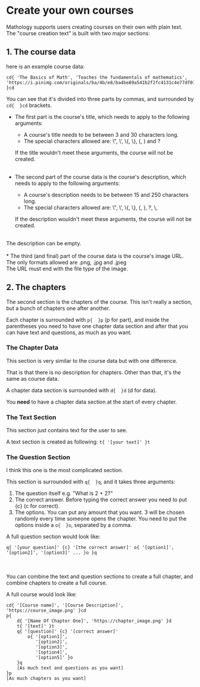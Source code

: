 # Create your own courses
Mathology supports users creating courses on their own with plain text.
<br>
The "course creation text" is built with two major sections:
## 1. The course data
here is an example course data:
```
cd{ 'The Basics of Math', 'Teaches the fundamentals of mathematics', 'https://i.pinimg.com/originals/ba/4b/e8/ba4be89a541b2f2fc4131c4e77df01d9.png' }cd
```

You can see that it's divided into three parts by commas, and surrounded by ```cd{  }cd``` brackets.

* The first part is the course's title, which needs to apply to the following arguments:
  * A course's title needs to be between 3 and 30 characters long.
  * The special characters allowed are: \\", \\', \\{, \\}, (, ) and ?
  
  If the title wouldn't meet these arguments, the course will not be created.
<br><br>
* The second part of the course data is the course's description, which needs to apply to the following arguments:
  * A course's description needs to be between 15 and 250 characters long.
  * The special characters allowed are: \\", \\', \\{, \\}, (, ), ?, \\,
  
  If the description wouldn't meet these arguments, the course will not be created.
<br>
  The description can be empty.
<br><br>
* The third (and final) part of the course data is the course's image URL.
<br>
  The only formats allowed are .png, .jpg and .jpeg
<br>
  The URL must end with the file type of the image.

## 2. The chapters
The second section is the chapters of the course.
This isn't really a section, but a bunch of chapters one after another.

Each chapter is surrounded with ```p{  }p``` (p for part), and inside the parentheses you need to have one chapter data section and after that you can have text and questions, as much as you want.

### The Chapter Data
This section is very similar to the course data but with one difference.

That is that there is no description for chapters.
Other than that, it's the same as course data.

A chapter data section is surrounded with ```d{  }d``` (d for data).

You <b>need</b> to have a chapter data section at the start of every chapter.

### The Text Section
This section just contains text for the user to see.

A text section is created as following: ```t{ '[your text]' }t```

### The Question Section
I think this one is the most complicated section.

This section is surrounded with ```q{  }q```, and it takes three arguments:
1. The question itself e.g. "What is 2 + 2?"
2. The correct answer. Before typing the correct answer you need to put {c} (c for correct).
3. The options. You can put any amount that you want. 3 will be chosen randomly every time someone opens the chapter. You need to put the options inside a ```o{  }o```, separated by a comma.

A full question section would look like:
```
q{ '[your question]' {c} '[the correct answer]' o{ '[option1]', '[option2]', '[option3]' ... }o }q
```
<br><br>
You can combine the text and question sections to create a full chapter, and combine chapters to create a full course.

A full course would look like:
```
cd{ '[Course name]', '[Course Description]', 'https://course_image.png' }cd
p{
    d{ '[Name Of Chapter One]', 'https://chapter_image.png' }d
    t{ '[text]' }t
    q{ '[question]' {c} '[correct answer]'
        o{ '[option1]',
           '[option2]',
           '[option3]',
           '[option4]',
           '[option5]' }o
    }q
    [As much text and questions as you want]
}p
[As much chapters as you want]
```